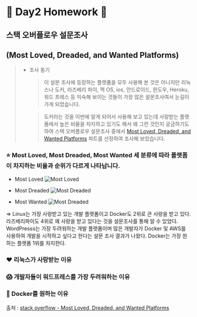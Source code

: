 🍋 Day2 Homework 🍋
=============

## 스택 오버플로우 설문조사   
(Most Loved, Dreaded, and Wanted Platforms)
-------------------------------------------
> - 조사 동기
>   > 이 설문 조사에 등장하는 플랫폼을 모두 사용해 본 것은 아니지만 리눅스나 도커, 라즈베리 파이, 맥 OS, ios, 안드로이드, 윈도우, Heroku, 워드 프레스 등 익숙해 보이는 것들이 가장 많은 설문조사여서 눈길이 가게 되었습니다.
>
>   > 도커라는 것을 이번에 알게 되어서 사용해 보고 있는데 사랑받는 플랫폼에서 높은 비율을 차지하고 있기도 해서 왜 그런 것인지 궁금하기도 하여 스택 오버플로우 설문조사 중에서 [Most Loved, Dreaded, and Wanted Platforms](https://insights.stackoverflow.com/survey/2019#technology-_-most-loved-dreaded-and-wanted-platforms) 파트를 선정하여 조사해 보았습니다.

### ⭐️ Most Loved, Most Dreaded, Most Wanted 세 분류에 따라 플랫폼이 차지하는 비율과 순위가 다르게 나타납니다.
+ Most Loved
![Most Loved](https://ifh.cc/g/KYiE9i.png)
   
+ Most Dreaded
![Most Dreaded](https://ifh.cc/g/YUbpUn.png)
   
+ Most Wanted
![Most Dreaded](https://ifh.cc/g/15srT5.png)
   
=> Linux는 가장 사랑받고 있는 개발 플랫폼이고 Docker도 2위로 큰 사랑을 받고 있다. 라즈베리파이도 4위로 꽤 사랑을 받고 있다는 것을 설문조사를 통해 알 수 있었다.   
WordPresss는 가장 두려워하는 개발 플랫폼이며 많은 개발자가 Docker 및 AWS를 사용하여 개발을 시작하고 싶다고 한다는 설문 조사 결과가 나왔다. Docker는 가장 원하는 플랫폼 1위를 차지한다.

### ❤️ 리눅스가 사랑받는 이유

### 😱 개발자들이 워드프레스를 가장 두려워하는 이유

### 🤩 Docker를 원하는 이유





출처 : [stack overflow - Most Loved, Dreaded, and Wanted Platforms](https://insights.stackoverflow.com/survey/2019#technology-_-most-loved-dreaded-and-wanted-platforms)
